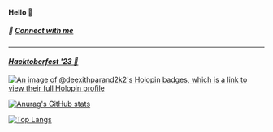 #### Hello 👋

##### 💬 <a href="https://linktr.ee/deexithparand" target="_blank">Connect with me</a>

---

#### ***[Hacktoberfest '23 🌟](https://hacktoberfest.com/)***

[![An image of @deexithparand2k2's Holopin badges, which is a link to view their full Holopin profile](https://holopin.me/deexithparand2k2)](https://holopin.io/@deexithparand2k2)

[![Anurag's GitHub stats](https://github-readme-stats.vercel.app/api?username=deexithparand)](https://github.com/anuraghazra/github-readme-stats)

[![Top Langs](https://github-readme-stats.vercel.app/api/top-langs/?username=anuraghazra&layout=donut-vertical)](https://github.com/anuraghazra/github-readme-stats)


<!--
**DeexithParand2k2/DeexithParand2k2** is a ✨ _special_ ✨ repository because its `README.md` (this file) appears on your GitHub profile.

Here are some ideas to get you started:

- 🔭 I’m currently working on ...
- 🌱 I’m currently learning ...
- 👯 I’m looking to collaborate on ...
- 🤔 I’m looking for help with ...
- 💬 Ask me about ...
- 📫 How to reach me: ...
- 😄 Pronouns: ...
- ⚡ Fun fact: ...
-->
